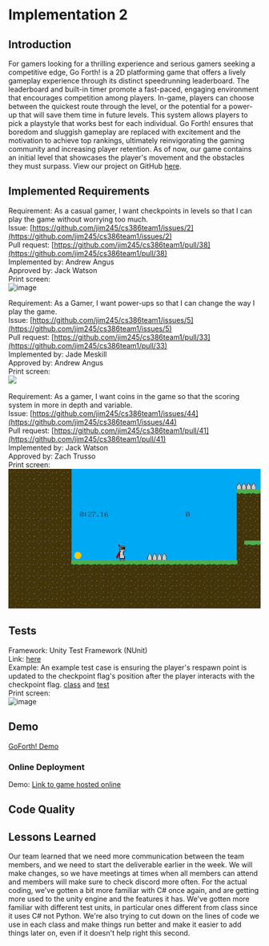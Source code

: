 # Implementation 2

## Introduction
For gamers looking for a thrilling experience and serious gamers seeking a competitive edge, Go Forth! is a 2D platforming game that offers a lively gameplay experience through its distinct speedrunning leaderboard. The leaderboard and built-in timer promote a fast-paced, engaging environment that encourages competition among players. In-game, players can choose between the quickest route through the level, or the potential for a power-up that will save them time in future levels. This system allows players to pick a playstyle that works best for each individual. Go Forth! ensures that boredom and sluggish gameplay are replaced with excitement and the motivation to achieve top rankings, ultimately reinvigorating the gaming community and increasing player retention. As of now, our game contains an initial level that showcases the player's movement and the obstacles they must surpass. View our project on GitHub [here](https://github.com/jim245/cs386team1). <br>


## Implemented Requirements
Requirement: As a casual gamer, I want checkpoints in levels so that I can play the game without worrying too much. <br>
Issue: [https://github.com/jim245/cs386team1/issues/2](https://github.com/jim245/cs386team1/issues/2) <br>
Pull request: [https://github.com/jim245/cs386team1/pull/38](https://github.com/jim245/cs386team1/pull/38) <br>
Implemented by: Andrew Angus <br>
Approved by: Jack Watson <br>
Print screen: <br> ![image](https://github.com/jim245/cs386team1/assets/101908863/cc08d89b-837c-4389-a72e-8c163bf22fc9)

Requirement: As a Gamer, I want power-ups so that I can change the way I play the game. <br>
Issue: [https://github.com/jim245/cs386team1/issues/5](https://github.com/jim245/cs386team1/issues/5) <br>
Pull request: [https://github.com/jim245/cs386team1/pull/33](https://github.com/jim245/cs386team1/pull/33)<br>
Implemented by: Jade Meskill <br>
Approved by: Andrew Angus <br>
Print screen: <br> ![](https://github.com/jim245/cs386team1/assets/102260172/cc8bf9ec-c201-49e9-a489-371e94af41d8)

Requirement: As a gamer, I want coins in the game so that the scoring system in more in depth and variable. <br>
Issue: [https://github.com/jim245/cs386team1/issues/44](https://github.com/jim245/cs386team1/issues/44) <br>
Pull request: [https://github.com/jim245/cs386team1/pull/41](https://github.com/jim245/cs386team1/pull/41) <br>
Implemented by: Jack Watson <br>
Approved by: Zach Trusso <br>
Print screen: <br> ![alt text](https://github.com/jim245/cs386team1/blob/main/Deliverables/ScreenShotOfCoin.png?raw=true)

## Tests
Framework: Unity Test Framework (NUnit) <br>
Link: [here](https://github.com/jim245/cs386team1/tree/main/Go%20Forth!/Assets/Tests/PlayMode) <br>
Example: An example test case is ensuring the player's respawn point is updated to the checkpoint flag's position after the player interacts with the checkpoint flag. [class](https://github.com/jim245/cs386team1/blob/main/Go%20Forth!/Assets/Scripts/CheckPointScript.cs) and [test](https://github.com/jim245/cs386team1/blob/main/Go%20Forth!/Assets/Tests/PlayMode/CheckpointTests.cs) <br>
Print screen: <br> ![image](https://github.com/jim245/cs386team1/assets/101908863/6bea17b7-80ff-43d6-b213-51de435a51a0)

## Demo

[GoForth! Demo](https://youtu.be/myu_ZIy4BQ4)

### Online Deployment

Demo: [Link to game hosted online](https://jaw847.github.io/GoForth/) <br>

## Code Quality

## Lessons Learned
Our team learned that we need more communication between the team members, and we need to start the deliverable earlier in the week. We will make changes, so we have meetings at times when all members can attend and members will make sure to check discord more often. For the actual coding, we've gotten a bit more familiar with C# once again, and are getting more used to the unity engine and the features it has. We've gotten more familiar with different test units, in particular ones different from class since it uses C# not Python. We're also trying to cut down on the lines of code we use in each class and make things run better and make it easier to add things later on, even if it doesn't help right this second.<br>

